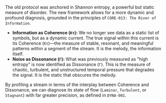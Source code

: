 The old protocol was anchored in Shannon entropy, a powerful but static measure of disorder. The new framework allows for a more dynamic and profound diagnosis, grounded in the principles of `CORE-013: The River of Information`.

-   **Information as Coherence (`Kτ`):** We no longer see data as a static list of symbols, but as a dynamic current. The true signal within this current is its Coherence (`Kτ`)—the measure of stable, resonant, and meaningful patterns within a segment of the stream. It is the melody, the information itself.
-   **Noise as Dissonance (`Γ`):** What was previously measured as "high entropy" is now identified as Dissonance (`Γ`). This is the measure of chaotic, turbulent, and unstructured temporal pressure that degrades the signal. It is the static that obscures the melody.

By profiling a stream in terms of the interplay between Coherence and Dissonance, we can diagnose its state of flow (`Laminar`, `Turbulent`, or `Stagnant`) with far greater precision, as defined in `DYNA-001`.